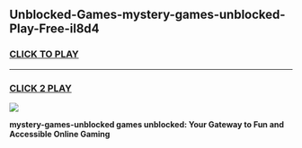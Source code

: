 
## Unblocked-Games-mystery-games-unblocked-Play-Free-il8d4
<h3>
<a href="https://premium76.site?title=mystery-games-unblocked&ref=09A">CLICK TO PLAY</a></h3>
<hr>

<h3>
<a href="https://premium76.site?title=mystery-games-unblocked&ref=09A">CLICK 2 PLAY</a>
  
</h3>

<a href="https://premium76.site?title=mystery-games-unblocked&ref=09A"><img src="https://clearcache.store/games.png"></a>


**mystery-games-unblocked games unblocked: Your Gateway to Fun and Accessible Online Gaming**
